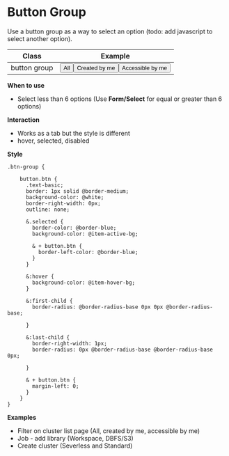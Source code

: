 # Button Group

Use a button group as a way to select an option (todo: add javascript to select another option).

| Class | Example |
| -- | -- | 
| button group |<div class="db"><div class="btn-group"><button class="btn">All</button><button class="btn">Created by me</button><button class="btn selected">Accessible by me</button></div>|


**When to use**

* Select less than 6 options \(Use **Form/Select** for equal or greater than 6 options\)

**Interaction**

* Works as a tab but the style is different
* hover, selected, disabled

**Style**

```less
.btn-group {
    
    button.btn {
      .text-basic;
      border: 1px solid @border-medium;
      background-color: @white;
      border-right-width: 0px;
      outline: none;

      &.selected {
        border-color: @border-blue;
        background-color: @item-active-bg;

        & + button.btn {
          border-left-color: @border-blue;
        }
      }

      &:hover {
        background-color: @item-hover-bg;
      }

      &:first-child {
        border-radius: @border-radius-base 0px 0px @border-radius-base;
      
      }

      &:last-child {
        border-right-width: 1px;
        border-radius: 0px @border-radius-base @border-radius-base 0px;
      
      }

      & + button.btn {
        margin-left: 0;
      }
    }
}
```

**Examples**

* Filter on cluster list page \(All, created by me, accessible by me\)
* Job - add library \(Workspace, DBFS/S3\)
* Create cluster \(Severless and Standard\)



